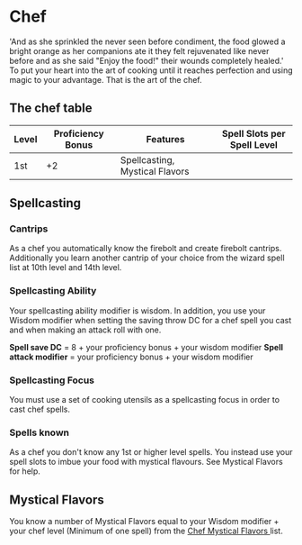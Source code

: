 # Chef
'And as she sprinkled the never seen before condiment, the food glowed a bright orange as her companions ate it they felt rejuvenated like never before and as she said "Enjoy the food!" their wounds completely healed.' To put your heart into the art of cooking until it reaches perfection and using magic to your advantage. That is the art of the chef.

## The chef table
| Level   | Proficiency Bonus   | Features                       | Spell Slots per Spell Level   |
| ------- | ------------------- | ----------                     | ----------------------------- |
| 1st     | +2                  | Spellcasting, Mystical Flavors |                               |

## Spellcasting

### Cantrips
As a chef you automatically know the firebolt and create firebolt cantrips. Additionally you learn another cantrip of your choice from the wizard spell list at 10th level and 14th level.

### Spellcasting Ability
Your spellcasting ability modifier is wisdom. In addition, you use your Wisdom modifier when setting the saving throw DC for a chef spell you cast and when making an attack roll with one.
 
**Spell save DC** = 8 + your proficiency bonus + your wisdom modifier
**Spell attack modifier** = your proficiency bonus + your wisdom modifier

### Spellcasting Focus
You must use a set of cooking utensils as a spellcasting focus in order to cast chef spells.

### Spells known
As a chef you don't know any 1st or higher level spells. You instead use your spell slots to imbue your food with mystical flavours. See Mystical Flavors for help.

## Mystical Flavors 
You know a number of Mystical Flavors equal to your Wisdom modifier + your chef level (Minimum of one spell) from the [ Chef Mystical Flavors ]( Mystical-Flavors.md ) list.

